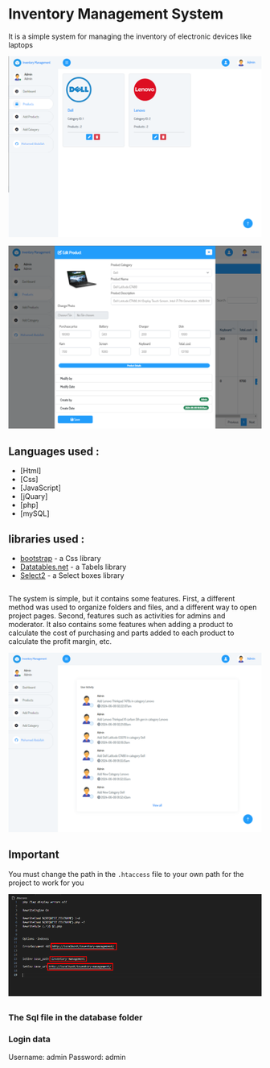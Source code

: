 # Inventory Management System


It is a simple system for managing the inventory of electronic devices like laptops 


<p align="center">
  <img src="https://raw.githubusercontent.com/Mo-AlCaesar/Inventory-management/main/inventory-management/screen-shot/224500.png">
</p>

<p align="center">
  <img src="https://raw.githubusercontent.com/Mo-AlCaesar/Inventory-management/main/inventory-management/screen-shot/231146.png">
</p>

## Languages used :

* [Html]
* [Css]
* [JavaScript]
* [jQuary]
* [php]
* [mySQL]

## libraries used :
* [bootstrap](https://getbootstrap.com/docs/5.2/getting-started/introduction/) - a Css library
* [Datatables.net](https://datatables.net/) - a Tabels library
* [Select2](https://select2.org/) - a Select boxes library

##

The system is simple, but it contains some features. 
First, a different method was used to organize folders and files, and a different way to open project pages. 
Second, features such as activities for admins and moderator. 
It also contains some features when adding a product to calculate the cost of purchasing and parts added to each product to calculate the profit margin, etc.
<p align="center">
  <img src="https://raw.githubusercontent.com/Mo-AlCaesar/Inventory-management/main/inventory-management/screen-shot/232827.png">
</p>



## Important 
You must change the path in the `.htaccess` file to your own path for the project to work for you

<p align="center">
  <img src="https://raw.githubusercontent.com/Mo-AlCaesar/Inventory-management/main/inventory-management/screen-shot/231932.png">
</p>


##

### The Sql file in the database folder

### Login data 
Username: admin
Password: admin

